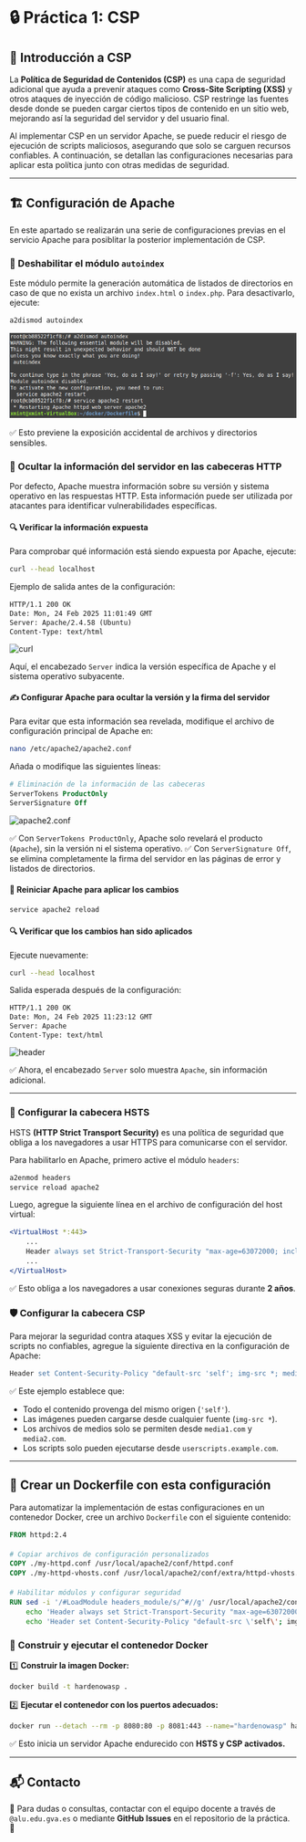 # 🔒 Práctica 1: CSP

## 📌 Introducción a CSP
La **Política de Seguridad de Contenidos (CSP)** es una capa de seguridad adicional que ayuda a prevenir ataques como **Cross-Site Scripting (XSS)** y otros ataques de inyección de código malicioso. CSP restringe las fuentes desde donde se pueden cargar ciertos tipos de contenido en un sitio web, mejorando así la seguridad del servidor y del usuario final.

Al implementar CSP en un servidor Apache, se puede reducir el riesgo de ejecución de scripts maliciosos, asegurando que solo se carguen recursos confiables. A continuación, se detallan las configuraciones necesarias para aplicar esta política junto con otras medidas de seguridad.

---

## 🏗️ **Configuración de Apache**
En este apartado se realizarán una serie de configuraciones previas en el servicio Apache para posiblitar la posterior implementación de CSP.

### 🔹 Deshabilitar el módulo `autoindex`
Este módulo permite la generación automática de listados de directorios en caso de que no exista un archivo `index.html` o `index.php`. Para desactivarlo, ejecute:
```bash
a2dismod autoindex
```
![autoindex](https://github.com/XaviGimReu/PPS-10836126/blob/main/template-main/RA3/RA3_1/assets/CSP/3.%20deshabilitar_autoindex.png)

✅ Esto previene la exposición accidental de archivos y directorios sensibles.

### 🔹 Ocultar la información del servidor en las cabeceras HTTP
Por defecto, Apache muestra información sobre su versión y sistema operativo en las respuestas HTTP. Esta información puede ser utilizada por atacantes para identificar vulnerabilidades específicas.

#### 🔍 Verificar la información expuesta
Para comprobar qué información está siendo expuesta por Apache, ejecute:
```bash
curl --head localhost
```

Ejemplo de salida antes de la configuración:
```
HTTP/1.1 200 OK
Date: Mon, 24 Feb 2025 11:01:49 GMT
Server: Apache/2.4.58 (Ubuntu)
Content-Type: text/html
```
![curl](https://github.com/XaviGimReu/PPS-10836126/blob/main/template-main/RA3/RA3_1/assets/CSP/4.%20ejecuci%C3%B3n_cabecera.png)

Aquí, el encabezado `Server` indica la versión específica de Apache y el sistema operativo subyacente.

#### ✍️ Configurar Apache para ocultar la versión y la firma del servidor
Para evitar que esta información sea revelada, modifique el archivo de configuración principal de Apache en:
```bash
nano /etc/apache2/apache2.conf
```
Añada o modifique las siguientes líneas:
```apache
# Eliminación de la información de las cabeceras
ServerTokens ProductOnly
ServerSignature Off
```
![apache2.conf](https://github.com/XaviGimReu/PPS-10836126/blob/main/template-main/RA3/RA3_1/assets/CSP/5.%20eliminaci%C3%B3n_cabeceras.png)

✅ Con `ServerTokens ProductOnly`, Apache solo revelará el producto (`Apache`), sin la versión ni el sistema operativo.
✅ Con `ServerSignature Off`, se elimina completamente la firma del servidor en las páginas de error y listados de directorios.

#### 🔄 Reiniciar Apache para aplicar los cambios
```bash
service apache2 reload
```

#### 🔍 Verificar que los cambios han sido aplicados
Ejecute nuevamente:
```bash
curl --head localhost
```
Salida esperada después de la configuración:
```
HTTP/1.1 200 OK
Date: Mon, 24 Feb 2025 11:23:12 GMT
Server: Apache
Content-Type: text/html
```
![header](https://github.com/XaviGimReu/PPS-10836126/blob/main/template-main/RA3/RA3_1/assets/CSP/6.%20eliminaci%C3%B3n_cabeceras-2.png)

✅ Ahora, el encabezado `Server` solo muestra `Apache`, sin información adicional.

---

### 🔹 Configurar la cabecera **HSTS**
HSTS **(HTTP Strict Transport Security)** es una política de seguridad que obliga a los navegadores a usar HTTPS para comunicarse con el servidor.

Para habilitarlo en Apache, primero active el módulo `headers`:
```bash
a2enmod headers
service reload apache2
```
Luego, agregue la siguiente línea en el archivo de configuración del host virtual:
```apache
<VirtualHost *:443>
    ...
    Header always set Strict-Transport-Security "max-age=63072000; includeSubDomains"
    ...
</VirtualHost>
```
✅ Esto obliga a los navegadores a usar conexiones seguras durante **2 años**.

### 🛡️  Configurar la cabecera **CSP**
Para mejorar la seguridad contra ataques XSS y evitar la ejecución de scripts no confiables, agregue la siguiente directiva en la configuración de Apache:
```apache
Header set Content-Security-Policy "default-src 'self'; img-src *; media-src media1.com media2.com; script-src userscripts.example.com"
```
✅ Este ejemplo establece que:
- Todo el contenido provenga del mismo origen (`'self'`).
- Las imágenes pueden cargarse desde cualquier fuente (`img-src *`).
- Los archivos de medios solo se permiten desde `media1.com` y `media2.com`.
- Los scripts solo pueden ejecutarse desde `userscripts.example.com`.

---

## 🔨 **Crear un Dockerfile con esta configuración**
Para automatizar la implementación de estas configuraciones en un contenedor Docker, cree un archivo `Dockerfile` con el siguiente contenido:

```dockerfile
FROM httpd:2.4

# Copiar archivos de configuración personalizados
COPY ./my-httpd.conf /usr/local/apache2/conf/httpd.conf
COPY ./my-httpd-vhosts.conf /usr/local/apache2/conf/extra/httpd-vhosts.conf

# Habilitar módulos y configurar seguridad
RUN sed -i '/#LoadModule headers_module/s/^#//g' /usr/local/apache2/conf/httpd.conf && \
    echo 'Header always set Strict-Transport-Security "max-age=63072000; includeSubDomains"' >> /usr/local/apache2/conf/httpd.conf && \
    echo 'Header set Content-Security-Policy "default-src \'self\'; img-src *; media-src media1.com media2.com; script-src userscripts.example.com"' >> /usr/local/apache2/conf/httpd.conf
```

### 🚀 **Construir y ejecutar el contenedor Docker**
1️⃣ **Construir la imagen Docker:**
```bash
docker build -t hardenowasp .
```

2️⃣ **Ejecutar el contenedor con los puertos adecuados:**
```bash
docker run --detach --rm -p 8080:80 -p 8081:443 --name="hardenowasp" hardenowasp
```
✅ Esto inicia un servidor Apache endurecido con **HSTS y CSP activados.**

---

## 📬 Contacto
📧 Para dudas o consultas, contactar con el equipo docente a través de `@alu.edu.gva.es` o mediante **GitHub Issues** en el repositorio de la práctica. 🚀

